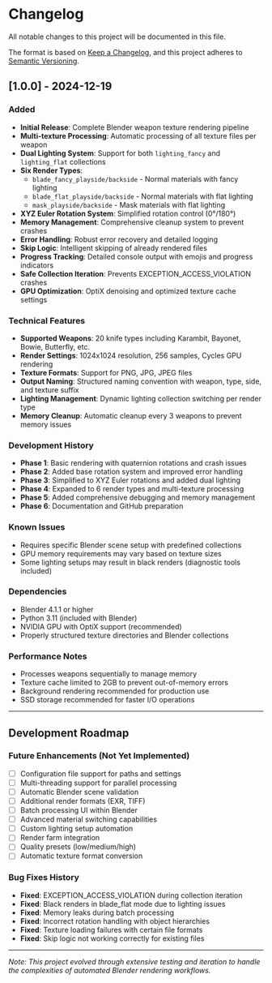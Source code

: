 # Changelog

All notable changes to this project will be documented in this file.

The format is based on [Keep a Changelog](https://keepachangelog.com/en/1.0.0/),
and this project adheres to [Semantic Versioning](https://semver.org/spec/v2.0.0.html).

## [1.0.0] - 2024-12-19

### Added
- **Initial Release**: Complete Blender weapon texture rendering pipeline
- **Multi-texture Processing**: Automatic processing of all texture files per weapon
- **Dual Lighting System**: Support for both `lighting_fancy` and `lighting_flat` collections
- **Six Render Types**: 
  - `blade_fancy_playside/backside` - Normal materials with fancy lighting
  - `blade_flat_playside/backside` - Normal materials with flat lighting
  - `mask_playside/backside` - Mask materials with flat lighting
- **XYZ Euler Rotation System**: Simplified rotation control (0°/180°)
- **Memory Management**: Comprehensive cleanup system to prevent crashes
- **Error Handling**: Robust error recovery and detailed logging
- **Skip Logic**: Intelligent skipping of already rendered files
- **Progress Tracking**: Detailed console output with emojis and progress indicators
- **Safe Collection Iteration**: Prevents EXCEPTION_ACCESS_VIOLATION crashes
- **GPU Optimization**: OptiX denoising and optimized texture cache settings

### Technical Features
- **Supported Weapons**: 20 knife types including Karambit, Bayonet, Bowie, Butterfly, etc.
- **Render Settings**: 1024x1024 resolution, 256 samples, Cycles GPU rendering
- **Texture Formats**: Support for PNG, JPG, JPEG files
- **Output Naming**: Structured naming convention with weapon, type, side, and texture suffix
- **Lighting Management**: Dynamic lighting collection switching per render type
- **Memory Cleanup**: Automatic cleanup every 3 weapons to prevent memory issues

### Development History
- **Phase 1**: Basic rendering with quaternion rotations and crash issues
- **Phase 2**: Added base rotation system and improved error handling
- **Phase 3**: Simplified to XYZ Euler rotations and added dual lighting
- **Phase 4**: Expanded to 6 render types and multi-texture processing
- **Phase 5**: Added comprehensive debugging and memory management
- **Phase 6**: Documentation and GitHub preparation

### Known Issues
- Requires specific Blender scene setup with predefined collections
- GPU memory requirements may vary based on texture sizes
- Some lighting setups may result in black renders (diagnostic tools included)

### Dependencies
- Blender 4.1.1 or higher
- Python 3.11 (included with Blender)
- NVIDIA GPU with OptiX support (recommended)
- Properly structured texture directories and Blender collections

### Performance Notes
- Processes weapons sequentially to manage memory
- Texture cache limited to 2GB to prevent out-of-memory errors
- Background rendering recommended for production use
- SSD storage recommended for faster I/O operations

---

## Development Roadmap

### Future Enhancements (Not Yet Implemented)
- [ ] Configuration file support for paths and settings
- [ ] Multi-threading support for parallel processing
- [ ] Automatic Blender scene validation
- [ ] Additional render formats (EXR, TIFF)
- [ ] Batch processing UI within Blender
- [ ] Advanced material switching capabilities
- [ ] Custom lighting setup automation
- [ ] Render farm integration
- [ ] Quality presets (low/medium/high)
- [ ] Automatic texture format conversion

### Bug Fixes History
- **Fixed**: EXCEPTION_ACCESS_VIOLATION during collection iteration
- **Fixed**: Black renders in blade_flat mode due to lighting issues
- **Fixed**: Memory leaks during batch processing
- **Fixed**: Incorrect rotation handling with object hierarchies
- **Fixed**: Texture loading failures with certain file formats
- **Fixed**: Skip logic not working correctly for existing files

---

*Note: This project evolved through extensive testing and iteration to handle the complexities of automated Blender rendering workflows.* 